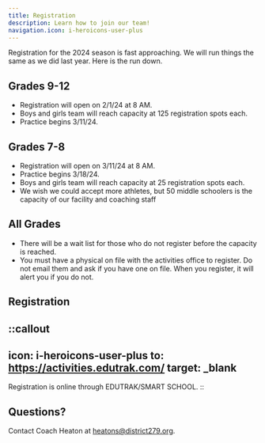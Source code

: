 ```yaml
---
title: Registration
description: Learn how to join our team!
navigation.icon: i-heroicons-user-plus
---
```


Registration for the 2024 season is fast approaching.
We will run things the same as we did last year. 
Here is the run down.

## Grades 9-12
- Registration will open on 2/1/24 at 8 AM.
- Boys and girls team will reach capacity at 125 registration spots each.
- Practice begins 3/11/24.

## Grades 7-8
- Registration will open on 3/11/24 at 8 AM.
- Practice begins  3/18/24.
- Boys and girls team will reach capacity at 25 registration spots each.
- We wish we could accept more athletes, but 50 middle schoolers is the capacity of our facility and coaching staff

## All Grades
- There will be a wait list for those who do not register before the capacity is reached.
- You must have a physical on file with the activities office to register. Do not email them and ask if you have one on file. When you register, it will alert you if you do not.

## Registration

::callout
---
icon: i-heroicons-user-plus
to: https://activities.edutrak.com/
target: _blank
---
Registration is online through EDUTRAK/SMART SCHOOL.
::

## Questions?
Contact Coach Heaton at [heatons@district279.org](mailto:heatons@district279.org).

